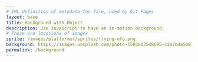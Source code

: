 ```yaml
---
# YML definition of metadata for file, used by Git Pages
layout: base
title: Background with Object
description: Use JavaScript to have an in-motion background.
# These are locations of images
sprite: /images/platformer/sprites/flying-ufo.png
background: https://images.unsplash.com/photo-1503803548695-c2a7b4a5b875?fm=jpg&q=60&w=3000&ixlib=rb-4.1.0&ixid=M3wxMjA3fDB8MHxzZWFyY2h8M3x8c3Vuc2V0fGVufDB8fDB8fHww
permalink: /background
---
```


<!-- HTML for where Game is stored -->
<canvas id="world"></canvas>

<!-- Script logic for the Game -->
<script>
  const canvas = document.getElementById("world");
  const ctx = canvas.getContext('2d');

  // Function to resize canvas to always fit the window
  function resizeCanvas() {
    canvas.width = window.innerWidth;
    canvas.height = window.innerHeight;
  }
  resizeCanvas(); // Run once on load
  window.addEventListener("resize", resizeCanvas); // Adjust when window resizes

  const backgroundImg = new Image();
  const spriteImg = new Image();

  // Set image sources
  backgroundImg.src = '{{ page.background | relative_url }}';
  spriteImg.src = '{{ page.sprite | relative_url }}';

  let imagesLoaded = 0;

  // Count images as loaded
  backgroundImg.onload = function() {
    console.log('Background loaded:', backgroundImg.src);
    imagesLoaded++;
    startGameWorld();
  };
  backgroundImg.onerror = function() {
    console.error('Background failed to load:', backgroundImg.src);
  };

  spriteImg.onload = function() {
    console.log('Sprite loaded:', spriteImg.src);
    imagesLoaded++;
    startGameWorld();
  };
  spriteImg.onerror = function() {
    console.error('Sprite failed to load:', spriteImg.src);
  };

  function startGameWorld() {
    if (imagesLoaded < 2) return;

    // Base class for all objects in the game
    class GameObject {
      constructor(image, width, height, x = 0, y = 0, speedRatio = 0) {
        this.image = image;
        this.width = width;
        this.height = height;
        this.x = x;
        this.y = y;
        this.speedRatio = speedRatio;
        this.speed = GameWorld.gameSpeed * this.speedRatio;
      }
      update() {}
      draw(ctx) {
        ctx.drawImage(this.image, this.x, this.y, this.width, this.height);
      }
    }

    // Background object with scrolling effect
    class Background extends GameObject {
      constructor(image, gameWorld) {
        // Fill entire canvas
        super(image, gameWorld.width, gameWorld.height, 0, 0, 0.1);
        this.gameWorld = gameWorld;
      }
      update() {
        this.x = (this.x - this.speed) % this.width;
        this.width = this.gameWorld.width;
        this.height = this.gameWorld.height;
      }
      draw(ctx) {
        ctx.drawImage(this.image, this.x, this.y, this.width, this.height);
        ctx.drawImage(this.image, this.x + this.width, this.y, this.width, this.height);
      }
    }

    // Player object, controlled with floating motion
    class Player extends GameObject {
      constructor(image, gameWorld) {
        // Original dimensions: half of the natural size
        const width = image.naturalWidth / 2;
        const height = image.naturalHeight / 2;
        const x = (gameWorld.width - width) / 2;
        const y = (gameWorld.height - height) / 2;
        super(image, width, height, x, y);
        this.baseY = y;
        this.frame = 0;
      }
      update() {
        // Floating motion for player
        this.y = this.baseY + Math.sin(this.frame * 0.05) * 20;
        this.frame++;
      }
    }

    /* Game World is master class/object for the entire game
    * the game loop is inside
    */
  class GameWorld {
      static gameSpeed = 5;
      constructor(backgroundImg, spriteImg) {
        this.canvas = document.getElementById("world");
        this.ctx = this.canvas.getContext('2d');
        this.width = window.innerWidth;
        this.height = window.innerHeight;
        this.canvas.width = this.width;
        this.canvas.height = this.height;
        this.canvas.style.width = `${this.width}px`;
        this.canvas.style.height = `${this.height}px`;
        this.canvas.style.position = 'absolute';
        this.canvas.style.left = `0px`;
        this.canvas.style.top = `${(window.innerHeight - this.height) / 2}px`;

        // Game objects are created
        this.objects = [
          new Background(backgroundImg, this),
          new Player(spriteImg, this)
        ];
      }

      // This keeps game alive and running
      gameLoop() {
        // Keep canvas size synced to window on every frame
        this.width = canvas.width;
        this.height = canvas.height;

        this.ctx.clearRect(0, 0, this.width, this.height);
        for (const obj of this.objects) {
          obj.update();
          obj.draw(this.ctx);
        }
        requestAnimationFrame(this.gameLoop.bind(this));
      }

      start() {
        this.gameLoop();
      }
    }

    // Instantiate the game world and start the loop
    const world = new GameWorld(backgroundImg, spriteImg);
    // starts the game world
    world.start();
  }
</script>